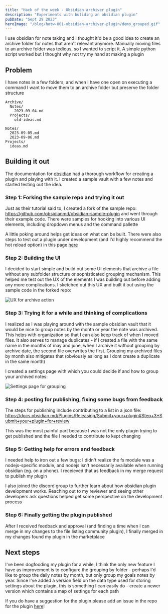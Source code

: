 ```yaml
---
title: "Hack of the week - Obsidian archiver plugin"
description: "Experiments with buliding an obsidian plugin"
pubDate: "Sept 29 2023"
heroImage: "/blog/hotw-001-obsidian-archiver-plugin/demo_grouped.gif"
---
```


I use obsidian for note taking and I thought it'd be a good idea to create an archive folder for notes that aren't relevant anymore. Manually moving files to an archive folder was tedious, so I wanted to script it. A simple python script worked but I thought why not try my hand at making a plugin

## Problem

I have notes in a few folders, and when I have one open on executing a command I want to move them to an archive folder but preserve the folder structure

```
Archive/
  Notes/
    2023-09-04.md
  Projects/
    old-ideas.md

Notes/
  2023-09-05.md
  2023-09-06.md
Projects/
  ideas.md
```

## Building it out

The documentation for [obsidian](https://docs.obsidian.md/Home) had a thorough workflow for creating a plugin and playing with it. I created a sample vault with a few notes and started testing out the idea.

### Step 1: Forking the sample repo and trying it out

Just as their tutorial said to, I created a fork of the sample repo: https://github.com/obsidianmd/obsidian-sample-plugin and went through their example code. There were samples for hooking into various UI elements, including dropdown menus and the command pallette

A little poking around helps get ideas on what can be built. There were also steps to test out a plugin under development (and I'd highly recommend the hot reload option) in this page [here](https://docs.obsidian.md/Plugins/Getting+started/Development+workflow)

### Step 2: Building the UI

I decided to start simple and build out some UI elements that archive a file without any subfolder structure or sophisticated grouping mechanism. This helped me test out the UX of the elements I was building out before adding any more complications. I sketched out this UX and built it out using the sample code in the forked repo:

![UX for archive action](/blog/hotw-001-obsidian-archiver-plugin/commands_and_menu_items.png)

### Step 3: Trying it for a while and thinking of complications

I realized as I was playing around with the sample obsidian vault that it would be nice to group notes by the month or year the note was archived. This helps with organization so that I can also keep track of when I moved files. It also serves to manage duplicates - if I created a file with the same name in the months of may and june, when I archive it without grouping by archive date, the second file overwrites the first. Grouping my archived files by month also mitigates that (obviously as long as I dont create a duplicate in the same month)

I created a settings page with which you could decide if and how to group your archived notes:

![Settings page for grouping](/blog/hotw-001-obsidian-archiver-plugin/demo_grouped.gif)

### Step 4: posting for publishing, fixing some bugs from feedback

The steps for publishing include contributing to a list in a json file: https://docs.obsidian.md/Plugins/Releasing/Submit+your+plugin#Step+3+Submit+your+plugin+for+review

This was the most painful part because I was not the only plugin trying to get published and the file I needed to contribute to kept changing

### Step 5: Getting help for errors and feedback

I needed help to iron out a few bugs: I didn't realize the fs module was a nodejs-specific module, and nodejs isn't necessarily available when running obsidian (eg. on a phone). I receieved that as feedback in my merge request to publish my plugin

I also joined the discord group to further learn about how obsidian plugin development works. Reaching out to my reviewer and seeing other developers ask questions helped get some perspective on the development process

### Step 6: Finally getting the plugin published

After I received feedback and approval (and finding a time when I can merge in my changes to the file listing community plugin), I finally merged in my changes found my plugin in the marketplace

## Next steps

I've been dogfooding my plugin for a while, I think the only new feature I have as improvement is to configure the grouping by folder - perhaps I'd like to group the daily notes by month, but only group my goals notes by year. Since I've added a version field on the data type used for storing settings about the plugin, this is something I can easily do - create a newer version which contains a map of settings for each path

If you do have a suggestion for the plugin please add an issue in the repo for the plugin [here](https://github.com/thenomadlad/obsidian-note-archiver)!
